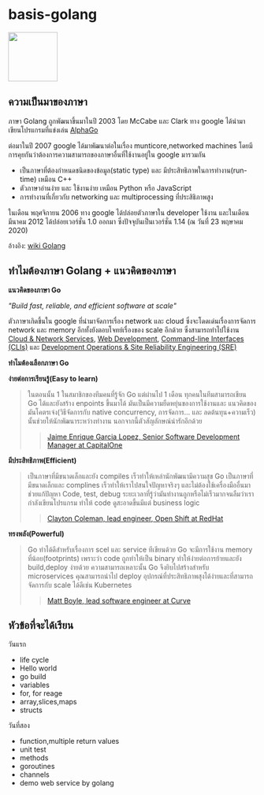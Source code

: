 # basis-golang
<img width="100" src="https://cdn.worldvectorlogo.com/logos/gopher.svg" />

## ความเป็นมาของภาษา
ภาษา Golang ถูกพัฒนาขึ้นมาในปี 2003 โดย McCabe และ Clark ทาง google ได้นำมาเขียนโปรแกรมที่แข่งเล่น [AlphaGo](https://en.wikipedia.org/wiki/AlphaGo)

ต่อมาในปี 2007 google ได้มาพัฒนาต่อในเรื่อง munticore,networked machines โดยมีการคุยกันว่าต้องการความสามารถของภาษาอื่นที่ใช้งานอยู่ใน google มารวมกัน
- เป็นภาษาที่ต้องกำหนดชนิดของข้อมูล(static type) และ มีประสิทธิภาพในการทำงาน(run-time) เหมือน C++
- ตัวภาษาอ่านง่าย และ ใช้งานง่าย เหมือน Python หรือ JavaScript
- การทำงานที่เกี่ยวกับ networking และ multiprocessing ที่ประสิธิภาพสูง

ในเดือน พฤศจิกายน 2006 ทาง google ได้ปล่อยตัวภาษาใน developer ใช้งาน และในเดือน มีนาคม 2012 ได้ปล่อยเวอร์ชั่น 1.0 ออกมา ซึ่งปัจจุบันเป็นเวอร์ชั่น 1.14 (ณ วันที่ 23 พฤษาคม 2020)

อ้างอิง: [wiki Golang](https://en.wikipedia.org/wiki/Go_(programming_language))
## ทำไมต้องภาษา Golang + แนวคิดของภาษา
<b>แนวคิดของภาษา Go </b>

<i> "Build fast, reliable, and efficient software at scale" </i>

ตัวภาษาเกิดขึ้นใน google ที่นำมาจัดการเรื่อง network และ cloud ซึ่งจะโดดเด่นเรื่องการจัดการ network และ memory อีกทั้งยังตอบโจทย์เรื่องของ scale อีกด้วย ซึ่งสามารถทำไปใช้งาน [Cloud & Network Services](https://go.dev/solutions/cloud/), [Web Development](https://go.dev/solutions/webdev/), [Command-line Interfaces (CLIs)](https://go.dev/solutions/clis/) และ [Development Operations & Site Reliability Engineering (SRE)](https://go.dev/solutions/devops/)

<b> ทำไมต้องเลือกภาษา Go </b>

<b> ง่ายต่อการเรียนรู้(Easy to learn) </b>
>ในตอนนั้น 1 ในสมาชิกของทีมคนที่รู้จัก Go แต่ผ่านไป 1 เดือน ทุกคนในทีมสามารถเขียน Go ได้และยังสร้าง enpoints ขึ้นมาได้ มันเป็นมีความยืดหยุ่นของการใช้งานและ แนวคิดของมันโคตรเจ๋ง(วิธีจัดการกับ native concurrency, การจัดการ... และ ลดต้นทุน+ความเร็ว) นั้นช่วยให้นักพัฒนาระหว่างทำงาน นอกจากนี้ตัวสัญลักษณ์น่ารักอีกด้วย 
>> [Jaime Enrique Garcia Lopez, Senior Software Development Manager at CapitalOne](https://medium.com/capital-one-tech/a-serverless-and-go-journey-credit-offers-api-74ef1f9fde7f)

<b> มีประสิทธิภาพ(Efficient) </b>
>เป็นภาษาที่มีขนาดเล็กและยัง compiles เร็วทำให้เหล่านักพัฒนามีความสุข Go เป็นภาษาที่มีขนาดเล็กและ complines เร็วทำให้เราไปสนใจปัญหาจริงๆ และไม่ต้องใช้เครื่องมืออื่นมาช่วยแก้ปัญหา Code, test, debug ระยะเวลาที่รู้ว่ามันทำงานถูกหรือไม่เร็วมากจนลืมว่าเรากำลังเขียนโปรแกรม ทำให้ code ดูสะอาดขึ้นมีแต่ business logic
>>[Clayton Coleman, lead engineer, Open Shift at RedHat](https://blog.gopheracademy.com/birthday-bash-2014/openshift-3-old-dogs-new-tricks/)

<b> ทรงพลัง(Powerful) </b>
> Go ทำได้ดีสำหรับเรื่องการ scel และ service ทีเขียนด้วย Go จะมีการใช้งาน memory ที่น้อย(footprints) เพราะว่า code ถูกทำให้เป็น binary ทำให้ง่ายต่อการย้ายและยัง build,deploy ง่ายด้วย ความสามารถเหลาะนั้น Go จึงยิบไปสร้างสำหรับ microservices คุณสามารถนำไป deploy อุปกรณ์ที่ประสิทธิภาพสุงได้ง่ายและที่สามารถจัดการกับ scale ได้ดีเช่น Kubernetes
>>[Matt Boyle, lead software engineer at Curve](https://www.computerweekly.com/blog/Open-Source-Insider/Golang-or-go-home-how-Curve-is-taking-Golang-to-new-heights)
## หัวข้อที่จะได้เรียน
วันแรก
- life cycle
- Hello world
- go build
- variables
- for, for reage
- array,slices,maps
- structs

วันที่สอง
- function,multiple return values
- unit test
- methods
- goroutines
- channels
- demo web service by golang
